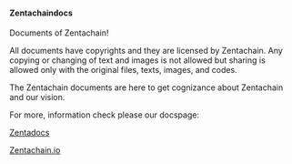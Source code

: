 #### Zentachaindocs

Documents of Zentachain!

All documents have copyrights and they are licensed by Zentachain. Any copying or changing of text and images is not allowed but sharing is allowed only with the original files, texts, images, and codes.

The Zentachain documents are here to get cognizance about Zentachain and our vision.

For more, information check please our docspage:

[Zentadocs](https://)

[Zentachain.io](https://zentachain.io/)


